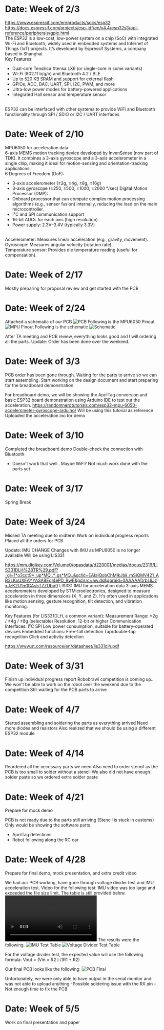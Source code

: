 # Date: Week of 2/3
https://www.espressif.com/en/products/socs/esp32 <br> https://docs.espressif.com/projects/esp-idf/en/v4.4/esp32s3/api-reference/peripherals/gpio.html <br>
The ESP32 is a low-cost, low-power system on a chip (SoC) with integrated Wi-Fi and Bluetooth, widely used in embedded systems and Internet of Things (IoT) projects. It’s developed by Espressif Systems, a company based in Shanghai.
<br>
Key Features:
- Dual-core Tensilica Xtensa LX6 (or single-core in some variants)
- Wi-Fi (802.11 b/g/n) and Bluetooth 4.2 / BLE
- Up to 520 KB SRAM and support for external flash
- GPIOs, ADC, DAC, UART, SPI, I2C, PWM, and more
- Ultra-low power modes for battery-powered applications
- Integrated Hall sensor and temperature sensor
<br>
ESP32 can be interfaced with other systems to provide WiFi and Bluetooth functionality through SPI / SDIO or I2C / UART interfaces. 

# Date: Week of 2/10
MPU6050 for acceleration data <br>
6-axis MEMS motion tracking device developed by InvenSense (now part of TDK). It combines a 3-axis gyroscope and a 3-axis accelerometer in a single chip, making it ideal for motion-sensing and orientation-tracking applications.<br>
6 Degrees of Freedom (DoF):<br>
- 3-axis accelerometer (±2g, ±4g, ±8g, ±16g)
- 3-axis gyroscope (±250, ±500, ±1000, ±2000 °/sec)
Digital Motion Processor (DMP):
- Onboard processor that can compute complex motion processing algorithms (e.g., sensor fusion) internally, reducing the load on the main microcontroller.
- I²C and SPI communication support
- 16-bit ADCs for each axis (high resolution)
- Power supply: 2.3V–3.4V (typically 3.3V)
<br>
Accelerometer: Measures linear acceleration (e.g., gravity, movement). <br>
Gyroscope: Measures angular velocity (rotation rate). <br>
Temperature sensor: Provides die temperature reading (useful for compensation). <br>


# Date: Week of 2/17
Mostly preparing for proposal review and get started with the PCB

# Date: Week of 2/24
Attached a schematic of our PCB 
![PCB](PCB.png)
Following is the MPU6050 Pinout
![MPU Pinout](MPU_Pinout.png)
Following is the schematic
![Schematic](Schematic.png)

After TA meeting and PCB review, everything looks good and I will ordering all the parts.
Update: Order has been done over the weekend.

# Date: Week of 3/3
PCB order has been gone through.
Waiting for the parts to arrive so we can start assembling.
Start working on the design document and start preparing for the breadboard demonstration.

For breadboard demo, we will be showing the AprilTag conversion and basic ESP32 board demonstration using Arduino IDE to test out the acceleration.
https://randomnerdtutorials.com/esp32-mpu-6050-accelerometer-gyroscope-arduino/
Will be using this tutorial as reference
Uploaded the acceleration.ino for demo

# Date: Week of 3/10
Completed the breadboard demo
Double-check the connection with Bluetooth
- Doesn't work that well.. Maybe WiFi?
Not much work done with the parts yet

# Date: Week of 3/17
Spring Break

# Date: Week of 3/24
Missed TA meeting due to midterm
Work on individual progress reports
Placed all the orders for PCB

Update: IMU CHANGE 
Changes with IMU as MPU6050 is no longer available
Will be using LIS331

https://mm.digikey.com/Volume0/opasdata/d220001/medias/docus/2319/LIS331DLH%28TR%29.pdf?_gl=1*o3cct9*_up*MQ..*_gs*MQ..&gclid=EAIaIQobChMIkJbii_mSjQMV421_AB3LKxUXEAYYASABEgI4ePD_BwE&gclsrc=aw.ds&gbraid=0AAAAADrbLljJzxJzK2U1m1CAs5TZZUbq0
LIS331 IMU for acceleration data
3-axis MEMS accelerometers developed by STMicroelectronics, designed to measure acceleration in three dimensions (X, Y, and Z). It's often used in applications like motion sensing, gesture recognition, tilt detection, and vibration monitoring.

Key Features (for LIS331DLH, a common variant):
Measurement Range: ±2g / ±4g / ±8g (selectable)
Resolution: 12-bit or higher
Communication Interfaces:
I²C
SPI
Low power consumption, suitable for battery-operated devices
Embedded functions:
Free-fall detection
Tap/double-tap recognition
Click and activity detection

https://www.st.com/resource/en/datasheet/lis331dlh.pdf

# Date: Week of 3/31
Finish up individual progress report
Robobrawl competition is coming up.. We won't be able to work on the robot over the weekend due to the competition
Still waiting for the PCB parts to arrive

# Date: Week of 4/7
Started assembling and soldering the parts as everything arrived
Need more diodes and resistors
Also realized that we should be using a different ESP32 module 

# Date: Week of 4/14 <br>
Reordered all the necessary parts we need
Also need to order stencil as the PCB is too small to solder without a stencil
We also did not have enough solder paste so we ordered extra solder paste

# Date: Week of 4/21
Prepare for mock demo

PCB is not ready due to the parts still arriving (Stencil is stuck in customs)
Only would be showing the software parts
- AprilTag detections
- Robot following along the RC car

# Date: Week of 4/28
Prepare for final demo, mock presentation, and extra credit video

We had our PCB working, have gone through voltage divider test and IMU acceleration test.
Video for the following test:
IMU video was too large and exceeded the file size limit. The table is still provided below.
![Voltage Divider Test](Voltage_divider.MOV)
The results were the following.
![IMU Test Table](IMU_Test.png)
![Voltage Divider Test Table](Voltage_Divider_Test.png)

For the voltage divider test, the expected value will use the following formula: Vout = (Vin × R2 ) /(R1 + R2)

Our final PCB looks like the following:
![PCB Final](PCBPhoto.png)

Unfortunately, we were only able to have output in the serial monitor and was not able to upload anything
-Possible soldering issue with the RX pin
-Not enough time to fix the PCB

# Date: Week of 5/5
Work on final presentation and paper